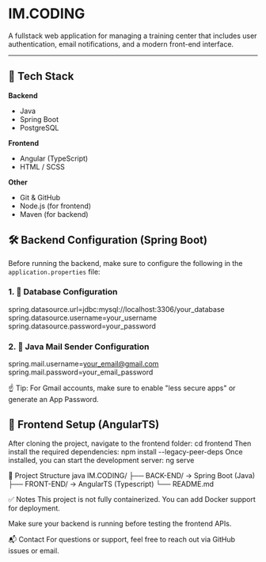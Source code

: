 # IM.CODING

A fullstack web application for managing a training center that includes user authentication, email notifications, and a modern front-end interface.

---------------------

## 🧰 Tech Stack

**Backend**  
- Java  
- Spring Boot  
- PostgreSQL  

**Frontend**  
- Angular (TypeScript)  
- HTML / SCSS

**Other**  
- Git & GitHub  
- Node.js (for frontend)  
- Maven (for backend)  

## 🛠 Backend Configuration (Spring Boot)

Before running the backend, make sure to configure the following in the `application.properties` file:

  ### 1. 🔧 Database Configuration
  
  spring.datasource.url=jdbc:mysql://localhost:3306/your_database
  spring.datasource.username=your_username
  spring.datasource.password=your_password
  
  ### 2. 📧 Java Mail Sender Configuration
  
  spring.mail.username=your_email@gmail.com
  spring.mail.password=your_email_password
  
  ☝️ Tip: For Gmail accounts, make sure to enable "less secure apps" or generate an App Password.

## 🎨 Frontend Setup (AngularTS)

After cloning the project, navigate to the frontend folder:
cd frontend
Then install the required dependencies:
npm install --legacy-peer-deps
Once installed, you can start the development server:
ng serve

📂 Project Structure
java
IM.CODING/
├── BACK-END/      → Spring Boot (Java)
├── FRONT-END/     → AngularTS (Typescript)
└── README.md

✅ Notes
This project is not fully containerized. You can add Docker support for deployment.

Make sure your backend is running before testing the frontend APIs.

📬 Contact
For questions or support, feel free to reach out via GitHub issues or email.
